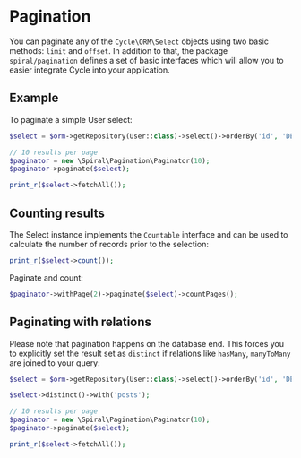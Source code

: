 # Pagination

You can paginate any of the `Cycle\ORM\Select` objects using two basic methods: `limit` and `offset`. In addition to
that, the package `spiral/pagination` defines a set of basic interfaces which will allow you to easier integrate Cycle
into your application.

## Example

To paginate a simple User select:

```php
$select = $orm->getRepository(User::class)->select()->orderBy('id', 'DESC');

// 10 results per page
$paginator = new \Spiral\Pagination\Paginator(10);
$paginator->paginate($select);

print_r($select->fetchAll());
```

## Counting results

The Select instance implements the `Countable` interface and can be used to calculate the number of records prior to the
selection:

```php
print_r($select->count());
```

Paginate and count:

```php
$paginator->withPage(2)->paginate($select)->countPages(); 
```

## Paginating with relations

Please note that pagination happens on the database end. This forces you to explicitly set the result set as `distinct`
if relations like `hasMany`, `manyToMany` are joined to your query:

```php
$select = $orm->getRepository(User::class)->select()->orderBy('id', 'DESC');

$select->distinct()->with('posts');

// 10 results per page
$paginator = new \Spiral\Pagination\Paginator(10);
$paginator->paginate($select);

print_r($select->fetchAll());
```
